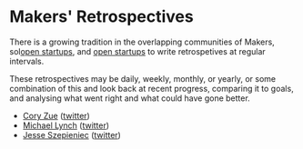 # Makers' Retrospectives

There is a growing tradition in the overlapping communities of Makers, 
sol[open startups](https://hackernoon.com/what-does-it-mean-to-be-an-open-startup-f4446984189), 
and [open startups](https://www.merriam-webster.com/dictionary/solopreneur) to write retrospetives at regular intervals.

These retrospectives may be daily, weekly, monthly, or yearly, or some combination of this and look back at recent progress, 
comparing it to goals, and analysing what went right and what could have gone better.


* [Cory Zue](http://www.coryzue.com/writing/) ([twitter](https://twitter.com/czue))
* [Michael Lynch](https://mtlynch.io/retrospectives/) ([twitter](https://twitter.com/deliberatecoder))
* [Jesse Szepieniec](https://jessems.com/my-january-2020-retrospective/) ([twitter](https://twitter.com/jessems))
